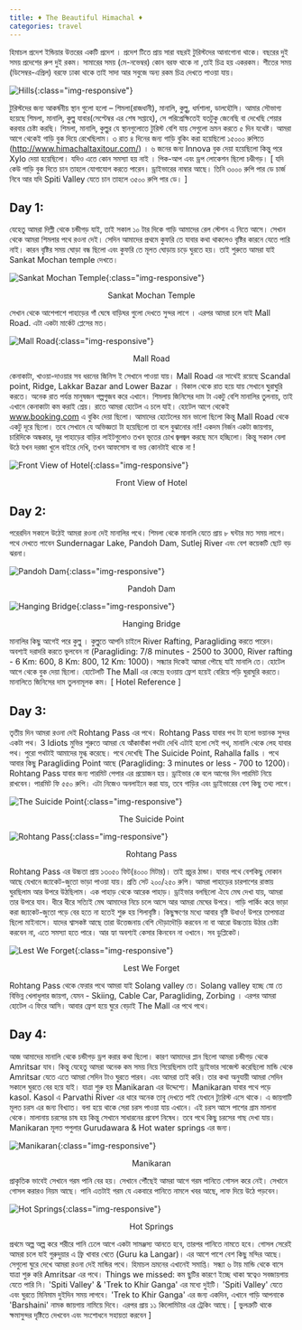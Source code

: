 ```yaml
---
title: ♦ The Beautiful Himachal ♦
categories: travel
---
```



হিমাচল প্রদেশ ইন্ডিয়ার উত্তরের একটি প্রদেশ । প্রদেশ টিতে প্রায় সারা বছরই টুরিস্টদের আনাগোনা থাকে। বছরের দুই সময় প্রদেশের রুপ দুই রকম। সামারের সময় (মে-নভেম্বর) কোন বরফ থাকে না ,তাই চিত্র হয় একরকম। শীতের সময় (ডিসেম্বর-এপ্রিল) বরফে ঢাকা থাকে তাই সাদা আর সবুজে অন্য রকম চিত্র দেখতে পাওয়া যায়।

![Hills](/assets/img/himachal/hills.jpg){:class="img-responsive"}

টুরিস্টদের জন্য আকর্ষনীয় স্থান গুলো হলো – শিমলা(রাজধানী), মানালি, কুল্লু, ধর্মশালা, ডালহৌসি। 
আমার সৌভাগ্য হয়েছে শিমলা, মানালি, কুল্লু যাবার(সেপ্টেম্বর এর শেষ সপ্তাহে), সে পরিপ্রেক্ষিতেই যতটুকু জেনেছি বা দেখেছি শেয়ার করবার চেষ্টা করছি।
শিমলা, মানালি, কুল্লুর যে স্থানগুলোতে টুরিস্ট বেশি যায় সেগুলো ভ্রমন করতে ৫ দিন যথেষ্ট। 
আমরা আগে থেকেই গাড়ি বুক দিয়ে রেখেছিলাম। ৩ রাত ৪ দিনের জন্য গাড়ি বুকিং করা হয়েছিলো ১৫০০০ রুপিতে (http://www.himachaltaxitour.com/) । ৬ জনের জন্য Innova বুক দেয়া হয়েছিলো কিন্তু পরে Xylo দেয়া হয়েছিলো। যদিও এতে কোন সমস্যা হয় নাই । পিক-আপ এবং ড্রপ লোকেশন ছিলো চণ্ডীগড়। [ যদি কেউ গাড়ি বুক দিতে চান তাহলে যোগাযোগ করতে পারেন। ড্রাইভারের নাম্বার আছে। তিনি ৩০০০ রুপি পার ডে চার্জ নিবে আর যদি Spiti Valley যেতে চান তাহলে ৩৫০০ রুপি পার ডে। ] 

## Day 1: ## 
যেহেতু আমরা দিল্লী থেকে চন্ডীগড় যাই, তাই সকাল ১০ টার দিকে গাড়ি আমাদের রেল স্টেশন এ নিতে আসে। সেখান থেকে আমরা শিমলার পথে রওনা দেই। সেদিন আমাদের প্রথমে কুফরি তে যাবার কথা থাকলেও বৃষ্টির কারনে যেতে পারি নাই। কারন বৃষ্টির সময় ঘোড়া বন্ধ ছিলো এবং কুফরি তে মূলত ঘোড়ায় চড়ে ঘুরতে হয়। তাই শুরুতে আমরা যাই Sankat Mochan temple দেখতে। 


![Sankat Mochan Temple](/assets/img/himachal/sankat_machan_temple.jpg){:class="img-responsive"}

<p style="text-align:center;">Sankat Mochan Temple</p>


সেখান থেকে আশেপাশে পাহাড়ের গাঁ ঘেষে বাড়িঘর গুলো দেখতে সুন্দর লাগে । এরপর আমরা চলে যাই Mall Road. এটা একটা মার্কেট প্লেসের মত। 

![Mall Road](/assets/img/himachal/mall_road.jpg){:class="img-responsive"}

<p style="text-align:center;">Mall Road</p>

কেনাকাটা, খাওয়া-দাওয়ার সব ধরনের জিনিস ই সেখানে পাওয়া যায়। Mall Road এর সাথেই রয়েছে  Scandal point, Ridge, Lakkar Bazar and Lower Bazar । বিকাল থেকে রাত হয়ে যায় সেখানে ঘুরাঘুরি করতে। অনেক রাত পর্যন্ত মানুষজন গল্পগুজব করে এখানে। শিমলায় জিনিসের দাম টা একটু বেশি মানালির তুলনায়, তাই এখানে কেনাকাটা কম করাই শ্রেয়। রাতে আমরা হোটেল এ চলে যাই। হোটেল আগে থেকেই  www.booking.com এ বুকিং দেয়া ছিলো। আমাদের হোটেলের মান ভালো ছিলো কিন্তু Mall Road থেকে একটু দূরে ছিলো। তবে সেখানে যে অভিজ্ঞতা টা হয়েছিলো তা বলে বুঝানোর না!! একদম নির্জন একটা জায়গায়, চারিদিকে অন্ধকার, দূর পাহাড়ের বাড়ির লাইটগুলোও তখন ভূতের চোখ জ্বলজ্বল করছে মনে হচ্ছিলো। কিন্তু সকাল বেলা উঠে যখন দরজা খুলে বাইরে দেখি, তখন আফসোস বা ভয় কোনটাই থাকে না ! 

![Front View of Hotel](/assets/img/himachal/hotel_front.jpg){:class="img-responsive"}

<p style="text-align:center;">Front View of Hotel</p>

## Day 2: ##
পরেরদিন সকালে উঠেই আমরা রওনা দেই মানালির পথে। শিমলা থেকে মানালি যেতে প্রায় ৮ ঘন্টার মত সময় লাগে। পথে দেখতে পাবেন Sundernagar Lake, Pandoh Dam, Sutlej River এবং বেশ কয়েকটি ছোট বড় ঝরনা।

![Pandoh Dam](/assets/img/himachal/pandoh.jpg){:class="img-responsive"}

<p style="text-align:center;">Pandoh Dam</p>

![Hanging Bridge](/assets/img/himachal/hanging_bridge.jpg){:class="img-responsive"}

<p style="text-align:center;">Hanging Bridge</p>

মানালির কিছু আগেই পরে কুল্লু । কুল্লুতে আপনি চাইলে River Rafting, Paragliding করতে পারেন। অবশ্যই দরাদরি করতে ভুলবেন না (Paragliding: 7/8 minutes - 2500 to 3000, River rafting - 6 Km: 600, 8 Km: 800, 12 Km: 1000)। সন্ধ্যার দিকেই আমরা পৌছে যাই মানালি তে। হোটেল আগে থেকে বুক দেয়া ছিলো। হোটেলটি The Mall এর কেন্দ্রে হওয়ায় ফ্রেশ হয়েই বেরিয়ে পড়ি ঘুরাঘুরি করতে। মানালিতে জিনিসের দাম তুলনামূলক কম। [ Hotel Reference ]

## Day 3: ##
তৃতীয় দিন আমরা রওনা দেই Rohtang Pass এর পথে। Rohtang Pass যাবার পথ টা হলো ভয়ানক সুন্দর একটা পথ। 3 Idiots মুভির শুরুতে আমরা যে আঁকাবাঁকা পথটা দেখি এটাই হলো সেই পথ, মানালি থেকে লেহ যাবার পথ। পুরো পথটাই আমাদের মুগ্ধ করেছে। পথে দেখেছি The Suicide Point, Rahalla falls । পথে আবার কিছু Paragliding Point আছে (Paragliding: 3 minutes or less - 700 to 1200)। Rohtang Pass যাবার জন্য পারমিট পেপার এর প্রয়োজন হয়। ড্রাইভার কে বলে আগের দিন পারমিট নিয়ে রাখবেন। পারমিট ফি ৫৫০ রুপি।  এটা নিজেও অনলাইনে করা যায়, তবে গাড়ির এবং ড্রাইভারের বেশ কিছু তথ্য লাগে।

![The Suicide Point](/assets/img/himachal/suicide_point.jpg){:class="img-responsive"}

<p style="text-align:center;">The Suicide Point</p>

![Rohtang Pass](/assets/img/himachal/rohtang.jpg){:class="img-responsive"}

<p style="text-align:center;">Rohtang Pass</p>
		            
Rohtang Pass এর উচ্চতা প্রায় ১৩০৫০ ফিট(৪০০০ মিটার)। তাই প্রচুর ঠান্ডা। যাবার পথে বেশকিছু দোকান আছে যেখানে জ্যাকেট-জুতো ভাড়া পাওয়া যায়। প্রতি সেট ২০০/২৫০ রুপি। আমরা পাহাড়ের চারপাশের রাস্তায় ঘুরছিলাম আর উপরে উঠছিলাম। এক পাহাড় থেকে আরেক পাহাড়। ড্রাইভার বলছিলো ঐযে মেঘ দেখা যায়, আমরা তার উপরে যাব। ধীরে ধীরে সত্যিই মেঘ আমাদের নিচে চলে আসে আর আমরা মেঘের উপরে। গাড়ি পার্কিং করে ভাড়া করা জ্যাকেট-জুতো পড়ে বের হতে না হতেই শুরু হয় শিলাবৃষ্টি। কিছুক্ষণের মধ্যে আবার বৃষ্টি উধাও! উপরে তাপমাত্রা ছিলো মাইনাসে। যাদের শ্বাসকষ্ট আছে তারা উত্তেজনায় বেশি দৌড়াদৌড়ি করবেন না বা আরো উচ্চতায় উঠার চেষ্টা করবেন না, এতে সমস্যা হতে পারে। আর হ্যা অবশ্যই কেসার কিনবেন না ওখানে। সব ডুপ্লিকেট। 
 
![Lest We Forget](/assets/img/himachal/father_of_rohtang.jpg){:class="img-responsive"}

<p style="text-align:center;">Lest We Forget</p>

Rohtang Pass থেকে ফেরার পথে আমরা যাই Solang valley তে। Solang valley হচ্ছে স্নো তে বিভিন্ন খেলাধুলার জায়গা, যেমন - Skiing, Cable Car, Paragliding, Zorbing । এরপর আমরা হোটেল এ ফিরে আসি। আবার ফ্রেশ হয়ে ঘুরে বেড়াই The Mall এর পথে পথে। 

## Day 4: ##
আজ আমাদের মানালি থেকে চন্ডীগড় ড্রপ করার কথা ছিলো। কারণ আমাদের প্লান ছিলো আমরা চন্ডীগড় থেকে Amritsar যাব। কিন্তু যেহেতু আমরা অনেক কম সময় নিয়ে গিয়েছিলাম তাই ড্রাইভার সাজেস্ট করেছিলো মান্ডি থেকে Amritsar যেতে এতে আমরা সেদিন টাও ঘুরতে পারব। এবং আমরা তাই করি। তার কথা অনুযায়ী আমরা সেদিন সকালে ঘুরতে বের হয়ে যাই। যাত্রা শুরু হয় Manikaran এর উদ্দেশ্যে। Manikaran যাবার পথে পড়ে kasol. Kasol এ Parvathi River এর ধারে অনেক তাবু দেখতে পাই যেখানে ট্যুরিস্ট এসে থাকে। এ জায়গাটি মূলত চরস এর জন্য বিখ্যাত। বলা হয়ে থাকে সেরা চরস পাওয়া যায় এখানে। এই চরস আসে পাশের গ্রাম মালানা থেকে। মালানায় চরসের চাষ হয় কিন্তু সেখানে সাধারনের প্রবেশ নিষেধ। তবে পথে কিছু চরসের গাছ দেখা যায়।
Manikaran মূলত পপুলার Gurudawara & Hot water springs এর জন্য।

![Manikaran](/assets/img/himachal/manikaran.jpg){:class="img-responsive"}

<p style="text-align:center;">Manikaran</p>

প্রাকৃতিক ভাবেই সেখানে গরম পানি বের হয়। সেখানে পৌঁছেই আমরা আগে গরম পানিতে গোসল করে নেই। সেখানে গোসল করারও নিয়ম আছে। পানি এতটাই গরম যে একবারে পানিতে নামলে খবর আছে, লাফ দিয়ে উঠে পড়বেন।
 
![Hot Springs](/assets/img/himachal/hot_spring.jpg){:class="img-responsive"}

<p style="text-align:center;">Hot Springs</p>

প্রথমে অল্প অল্প করে শরীরে পানি ঢেলে আগে একটা সামঞ্জস্য আনতে হবে, তারপর পানিতে নামতে হবে। গোসল সেরেই আমরা চলে যাই গুরুদুয়ার এ ফ্রি খাবার খেতে (Guru ka Langar)। এর আশে পাশে বেশ কিছু মন্দির আছে। সেগুলো ঘুরে দেখে আমরা রওনা দেই মান্ডির পথে। হিমাচল ভ্রমনের এখানেই সমাপ্তি। সন্ধ্যা ৬ টায় মান্ডি থেকে বাসে যাত্রা শুরু করি Amritsar এর পথে। 
Things we missed:
কম ছুটির কারণে ইচ্ছে থাকা স্বত্বেও সবজায়গায় যেতে পারি নি। 'Spiti Valley' &  'Trek to Khir Ganga' এর মধ্যে দুইটি। 'Spiti Valley' যেতে এবং ঘুরতে মিনিমাম দুইদিন সময় লাগবে। 'Trek to Khir Ganga' এর জন্য একদিন, এখানে গাড়ি আপনাকে 'Barshaini' নামক জায়গায় নামিয়ে দিবে। এরপর প্রায় ১১ কিলোমিটার এর ট্রেকিং আছে।
[ ভুলত্রুটি থাকে ক্ষমাসুন্দর দৃষ্টিতে দেখবেন এবং সংশোধনে সহায়তা করবেন ] 